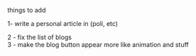 things to add

1- write a personal article in (poli, etc)

2 - fix the list of blogs 
\
3 - make  the blog button appear more like animation and stuff
